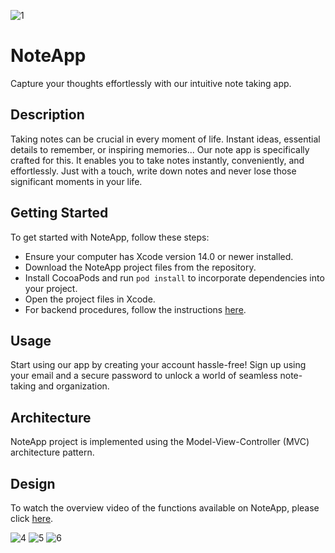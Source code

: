![1](https://github.com/atakanatalar/NoteApp/assets/59089304/8cb07b00-2885-4af3-8e28-a133a91c8a1b)

# NoteApp

Capture your thoughts effortlessly with our intuitive note taking app.

## Description

Taking notes can be crucial in every moment of life. Instant ideas, essential details to remember, or inspiring memories... Our note app is specifically crafted for this. It enables you to take notes instantly, conveniently, and effortlessly. Just with a touch, write down notes and never lose those significant moments in your life.

## Getting Started

To get started with NoteApp, follow these steps:
- Ensure your computer has Xcode version 14.0 or newer installed.
- Download the NoteApp project files from the repository.
- Install CocoaPods and run `pod install` to incorporate dependencies into your project.
- Open the project files in Xcode.
- For backend procedures, follow the instructions [here](https://github.com/mobillium/basicnoteapp-laravel).

## Usage

Start using our app by creating your account hassle-free! Sign up using your email and a secure password to unlock a world of seamless note-taking and organization.

## Architecture

NoteApp project is implemented using the Model-View-Controller (MVC) architecture pattern.

## Design

To watch the overview video of the functions available on NoteApp, please click [here](https://youtu.be/5cOIfrtTXWw).

![4](https://github.com/atakanatalar/NoteApp/assets/59089304/c7332d74-5ad3-408d-97bb-ddf993ff72c3)
![5](https://github.com/atakanatalar/NoteApp/assets/59089304/1c8ee013-f8b5-4c2c-b8b7-89553ed3bb6a)
![6](https://github.com/atakanatalar/NoteApp/assets/59089304/5658c6cb-9ad9-4fe9-b35e-b4ee55777851)
